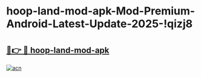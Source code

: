 # hoop-land-mod-apk-Mod-Premium-Android-Latest-Update-2025-!qizj8

# <h2><a href="https://zzl9a3.esa.edu.pl?title=hoop-land-mod-apk&ref=qizj8">🔗👉 🔴 hoop-land-mod-apk</a></h2>

[![acn](https://github.com/user-attachments/assets/0f9c940e-d8b0-45ae-aac7-cd30a18b3e1c)](https://zzl9a3.esa.edu.pl?title=hoop-land-mod-apk&ref=qizj8)

